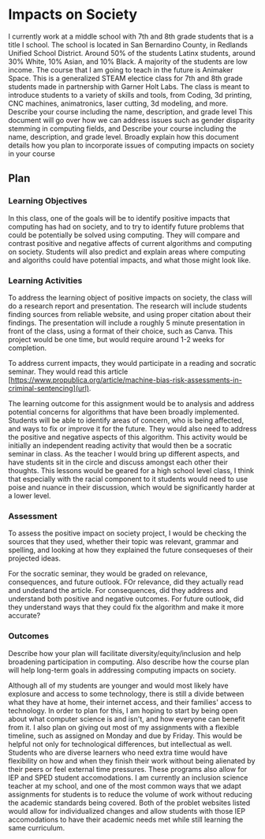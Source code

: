 # Impacts on Society
I currently work at a middle school with 7th and 8th grade students that is a title I school. The school is located in San Bernardino County, in Redlands Unified School District. Around 50% of the students Latinx students, around 30% White, 10% Asian, and 10% Black. A majority of the students are low income. The course that I am going to teach in the future is Animaker Space. This is a generalized STEAM electice class for 7th and 8th grade students made in partnership with Garner Holt Labs. The class is meant to introduce students to a variety of skills and tools, from Coding, 3d printing, CNC machines, animatronics, laser cutting, 3d modeling, and more. Describe your course including the name, description, and grade level This document will go over how we can address issues such as gender disparity stemming in computing fields, and 
Describe your course including the name, description, and grade level. Broadly explain how this document details how you plan to incorporate issues of computing impacts on society in your course

## Plan

### Learning Objectives

In this class, one of the goals will be to identify positive impacts that computing has had on society, and to try to identify future problems that could be potentially be solved using computing. They will compare and contrast positive and negative affects of current algorithms and computing on society. Students will also predict and explain areas where computing and algoriths could have potential impacts, and what those might look like. 

### Learning Activities

To address the learning object of positive impacts on society, the class will do a research report and presentation. The research will include students finding sources from reliable website, and using proper citation about their findings. The presentation will include a roughly 5 minute presentation in front of the class, using a format of their choice, such as Canva. This project would be one time, but would require around 1-2 weeks for completion. 

To address current impacts, they would participate in a reading and socratic seminar. They would read this article [https://www.propublica.org/article/machine-bias-risk-assessments-in-criminal-sentencing](url). 

The learning outcome for this assignment would be to analysis and address potential concerns for algorithms that have been broadly implemented. Students will be able to identify areas of concern, who is being affected, and ways to fix or improve it for the future. They would also need to address the positive and negative aspects of this algorithm. This activity would be initially an independent reading activity that would then be a socratic seminar in class. As the teacher I would bring up different aspects, and have students sit in the circle and discuss amongst each other their thoughts. This lessons would be geared for a high school level class, I think that especially with the racial component to it students would need to use poise and nuance in their discussion, which would be significantly harder at a lower level. 


### Assessment

To assess the positive impact on society project, I would be checking the sources that they used, whether their topic was relevant, grammar and spelling, and looking at how they explained the future consequeses of their projected ideas. 

For the socratic seminar, they would be graded on relevance, consequences, and future outlook. FOr relevance, did they actually read and undestand the article. For consequences, did they address and understand both positive and negative outcomes. For future outlook, did they understand ways that they could fix the algorithm and make it more accurate? 

### Outcomes

Describe how your plan will facilitate diversity/equity/inclusion and help broadening participation in computing. Also describe how the course plan will help long-term goals in addressing computing impacts on society.

Although all of my students are younger and would most likely have explosure and access to some technology, there is still a divide between what they have at home, their internet access, and their families' access to technology. In order to plan for this, I am hoping to start by being open about what computer science is and isn't, and how everyone can benefit from it. I also plan on giving out most of my assignments with a flexible timeline, such as assigned on Monday and due by Friday. This would be helpful not only for technological differences, but intellectual as well. Students who are diverse learners who need extra time would have flexibility on how and when they finish their work without being alienated by their peers or feel external time pressures. These programs also allow for IEP and SPED student accomodations. I am currently an inclusion science teacher at my school, and one of the most common ways that we adapt assignments for students is to reduce the volume of work without reducing the academic standards being covered. Both of the problet websites listed would allow for individualized changes and allow students with those IEP accomodations to have their academic needs met while still learning the same curriculum.
